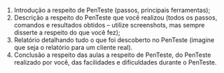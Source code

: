 1. Introdução a respeito de PenTeste (passos, principais ferramentas);
2. Descrição a respeito do PenTeste que você realizou (todos os passos, comandos e resultados
obtidos – utilize screenshots, mas sempre disserte a respeito do que você fez);
3. Relatório detalhando tudo o que foi descoberto no PenTeste (imagine que seja o relatório para
um cliente real).
4. Conclusão a respeito das aulas a respeito de PenTeste, do PenTeste realizado por você, das
facilidades e dificuldades durante o PenTeste.
